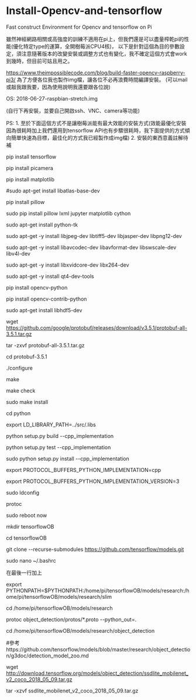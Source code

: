 # Install-Opencv-and-tensorflow
Fast construct Environment for Opencv and tensorflow on Pi


雖然神經網路相關或高強度的訓練不適用在pi上，但我們還是可以盡量榨乾pi的性能(優化特定type的運算，全開樹莓派CPU4核)，
以下是針對這個為目的參數設定，須注意隨著版本的改變安裝或調整方式也有變化，我不確定這個方式會work到幾時，但目前可姑且用之。

https://www.theimpossiblecode.com/blog/build-faster-opencv-raspberry-pi3/
為了方便各位我也製作img檔，讓各位不必再浪費時間編譯安裝。
(可以mail或敲我跟我要，因為使用說明我還要跟各位說)

OS: 2018-06-27-raspbian-stretch.img

(自行下再安裝，並要自己開啟ssh、VNC、camera等功能)


PS:
1.
至於下面這個方式不是讓樹莓派能有最大效能的安裝方式(效能最優化安裝因為很耗時加上我們還用到tensorflow API也有步驟很耗時，我下面提供的方式傾向簡單快速為目標，最佳化的方式我已經製作成img檔)
2.
安裝的東西意義註解待補


pip install tensorflow

pip install picamera

pip install matplotlib

#sudo apt-get install libatlas-base-dev

pip install pillow

sudo pip install pillow lxml jupyter matplotlib cython

sudo apt-get install python-tk

sudo apt-get -y install libjpeg-dev libtiff5-dev libjasper-dev libpng12-dev

sudo apt-get -y install libavcodec-dev libavformat-dev libswscale-dev libv4l-dev

sudo apt-get -y install libxvidcore-dev libx264-dev

sudo apt-get -y install qt4-dev-tools

pip install opencv-python

pip install opencv-contrib-python

sudo apt-get install libhdf5-dev

wget https://github.com/google/protobuf/releases/download/v3.5.1/protobuf-all-3.5.1.tar.gz

tar -zxvf protobuf-all-3.5.1.tar.gz

cd protobuf-3.5.1

./configure

make

make check

sudo make install

cd python

export LD_LIBRARY_PATH=../src/.libs

python setup.py build --cpp_implementation

python setup.py test --cpp_implementation

sudo python setup.py install --cpp_implementation

export PROTOCOL_BUFFERS_PYTHON_IMPLEMENTATION=cpp

export PROTOCOL_BUFFERS_PYTHON_IMPLEMENTATION_VERSION=3

sudo ldconfig

protoc

sudo reboot now

mkdir tensorflowOB

cd tensorflowOB

git clone --recurse-submodules https://github.com/tensorflow/models.git

sudo nano ~/.bashrc

在最後一行加上

export PYTHONPATH=$PYTHONPATH:/home/pi/tensorflowOB/models/research:/home/pi/tensorflowOB/models/research/slim


cd /home/pi/tensorflowOB/models/research

protoc object_detection/protos/*.proto --python_out=.

cd /home/pi/tensorflowOB/models/research/object_detection

#參考https://github.com/tensorflow/models/blob/master/research/object_detection/g3doc/detection_model_zoo.md

wget http://download.tensorflow.org/models/object_detection/ssdlite_mobilenet_v2_coco_2018_05_09.tar.gz

tar -xzvf ssdlite_mobilenet_v2_coco_2018_05_09.tar.gz
